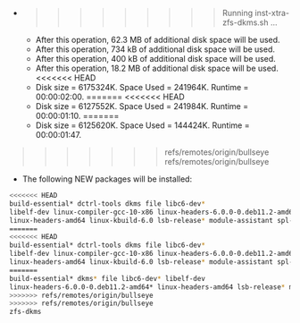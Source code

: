 * >>>>>>>>> Running inst-xtra-zfs-dkms.sh ...
  * After this operation, 62.3 MB of additional disk space will be used.
  * After this operation, 734 kB of additional disk space will be used.
  * After this operation, 400 kB of additional disk space will be used.
  * After this operation, 18.2 MB of additional disk space will be used.
<<<<<<< HEAD
  * Disk size = 6175324K. Space Used = 241964K. Runtime = 00:00:02:00.
=======
<<<<<<< HEAD
  * Disk size = 6127552K. Space Used = 241984K. Runtime = 00:00:01:10.
=======
  * Disk size = 6125620K. Space Used = 144424K. Runtime = 00:00:01:47.
>>>>>>> refs/remotes/origin/bullseye
>>>>>>> refs/remotes/origin/bullseye
  * The following NEW packages will be installed:
  ```bash
<<<<<<< HEAD
build-essential* dctrl-tools dkms file libc6-dev*
libelf-dev linux-compiler-gcc-10-x86 linux-headers-6.0.0-0.deb11.2-amd64 linux-headers-6.0.0-0.deb11.2-amd64* linux-headers-6.0.0-0.deb11.2-common
linux-headers-amd64 linux-kbuild-6.0 lsb-release* module-assistant spl-dkms
=======
<<<<<<< HEAD
build-essential* dctrl-tools dkms file libc6-dev*
libelf-dev linux-compiler-gcc-10-x86 linux-headers-6.0.0-0.deb11.2-amd64 linux-headers-6.0.0-0.deb11.2-amd64* linux-headers-6.0.0-0.deb11.2-common
linux-headers-amd64 linux-kbuild-6.0 lsb-release* module-assistant spl-dkms
=======
build-essential* dkms* file libc6-dev* libelf-dev
linux-headers-6.0.0-0.deb11.2-amd64* linux-headers-amd64 lsb-release* module-assistant spl-dkms
>>>>>>> refs/remotes/origin/bullseye
>>>>>>> refs/remotes/origin/bullseye
zfs-dkms
  ```
